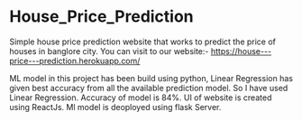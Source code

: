 # House_Price_Prediction
Simple house price prediction website that works to predict the price of houses in banglore city.
You can visit to our website:-
https://house---price---prediction.herokuapp.com/



ML model in this project has been build using python, 
Linear Regression has given best accuracy from all the available prediction model.
So I have used Linear Regression.
Accuracy of model is 84%.
UI of website is  created using ReactJs.
Ml model is deoployed using flask Server.
